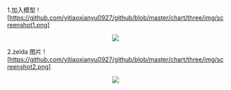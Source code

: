 1.加入模型
![https://github.com/yitiaoxianyu0927/github/blob/master/chart/three/img/screenshot1.png]

<p align="center">
   <img src="https://github.com/yitiaoxianyu0927/github/blob/master/chart/three/img/screenshot1.png">
</p>


2.zelda 图片
![https://github.com/yitiaoxianyu0927/github/blob/master/chart/three/img/screenshot2.png]

<p align="center">
   <img src="https://github.com/yitiaoxianyu0927/github/blob/master/chart/three/img/screenshot2.png">
</p>